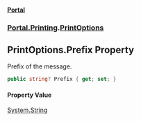 #### [Portal](index.md 'index')
### [Portal.Printing](Portal.Printing.md 'Portal.Printing').[PrintOptions](PrintOptions.md 'Portal.Printing.PrintOptions')

## PrintOptions.Prefix Property

Prefix of the message.

```csharp
public string? Prefix { get; set; }
```

#### Property Value
[System.String](https://docs.microsoft.com/en-us/dotnet/api/System.String 'System.String')